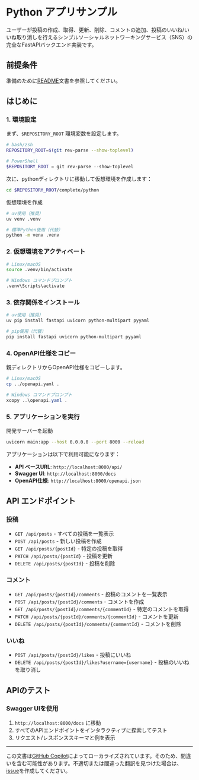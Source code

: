 # Python アプリサンプル

ユーザーが投稿の作成、取得、更新、削除、コメントの追加、投稿のいいね/いいね取り消しを行えるシンプルソーシャルネットワーキングサービス（SNS）の完全なFastAPIバックエンド実装です。

## 前提条件

準備のために[README](../../README.md)文書を参照してください。

## はじめに

### 1. 環境設定

まず、`$REPOSITORY_ROOT` 環境変数を設定します。

```bash
# bash/zsh
REPOSITORY_ROOT=$(git rev-parse --show-toplevel)
```

```powershell
# PowerShell
$REPOSITORY_ROOT = git rev-parse --show-toplevel
```

次に、pythonディレクトリに移動して仮想環境を作成します：

```bash
cd $REPOSITORY_ROOT/complete/python
```

仮想環境を作成

```bash
# uv使用（推奨）
uv venv .venv
```

```bash
# 標準Python使用（代替）
python -m venv .venv
```

### 2. 仮想環境をアクティベート

```bash
# Linux/macOS
source .venv/bin/activate
```

```bash
# Windows コマンドプロンプト
.venv\Scripts\activate
```

### 3. 依存関係をインストール

```bash
# uv使用（推奨）
uv pip install fastapi uvicorn python-multipart pyyaml
```

```bash
# pip使用（代替）
pip install fastapi uvicorn python-multipart pyyaml
```

### 4. OpenAPI仕様をコピー

親ディレクトリからOpenAPI仕様をコピーします。

```bash
# Linux/macOS
cp ../openapi.yaml .
```

```powershell
# Windows コマンドプロンプト
xcopy ..\openapi.yaml .
```

### 5. アプリケーションを実行

開発サーバーを起動

```bash
uvicorn main:app --host 0.0.0.0 --port 8000 --reload
```

アプリケーションは以下で利用可能になります：

- **API ベースURL**: `http://localhost:8000/api/`
- **Swagger UI**: `http://localhost:8000/docs`
- **OpenAPI仕様**: `http://localhost:8000/openapi.json`

## API エンドポイント

### 投稿

- `GET /api/posts` - すべての投稿を一覧表示
- `POST /api/posts` - 新しい投稿を作成
- `GET /api/posts/{postId}` - 特定の投稿を取得
- `PATCH /api/posts/{postId}` - 投稿を更新
- `DELETE /api/posts/{postId}` - 投稿を削除

### コメント

- `GET /api/posts/{postId}/comments` - 投稿のコメントを一覧表示
- `POST /api/posts/{postId}/comments` - コメントを作成
- `GET /api/posts/{postId}/comments/{commentId}` - 特定のコメントを取得
- `PATCH /api/posts/{postId}/comments/{commentId}` - コメントを更新
- `DELETE /api/posts/{postId}/comments/{commentId}` - コメントを削除

### いいね

- `POST /api/posts/{postId}/likes` - 投稿にいいね
- `DELETE /api/posts/{postId}/likes?username={username}` - 投稿のいいねを取り消し

## APIのテスト

### Swagger UIを使用

1. `http://localhost:8000/docs` に移動
2. すべてのAPIエンドポイントをインタラクティブに探索してテスト
3. リクエスト/レスポンススキーマと例を表示
---

この文書は[GitHub Copilot](https://docs.github.com/copilot/about-github-copilot/what-is-github-copilot)によってローカライズされています。そのため、間違いを含む可能性があります。不適切または間違った翻訳を見つけた場合は、[issue](../../issues)を作成してください。

